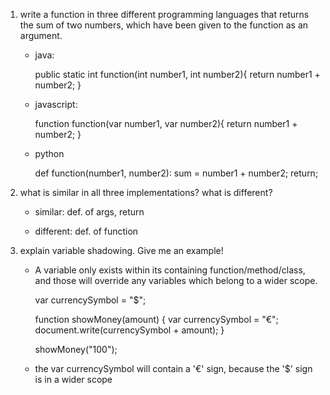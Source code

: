 1. write a function in three different programming languages that returns the sum of two numbers, which have been given to the function as an argument.

    -   java:

        public static int function(int number1, int number2){
            return number1 + number2;
        }

    -   javascript:

        function function(var number1, var number2){
            return number1 + number2;
        }

    -   python

        def function(number1, number2):
            sum = number1 + number2;
            return;

2. what is similar in all three implementations? what is different?

    -   similar: def. of args, return

    -   different: def. of function

3. explain variable shadowing. Give me an example!

    -   A variable only exists within its containing function/method/class, and those will override any      variables which belong to a wider scope.

        var currencySymbol = "$";

        function showMoney(amount) {
        var currencySymbol = "€";
        document.write(currencySymbol + amount);
        }

        showMoney("100");​

    -   the var currencySymbol will contain a '€' sign, because the '$' sign is in a wider scope 